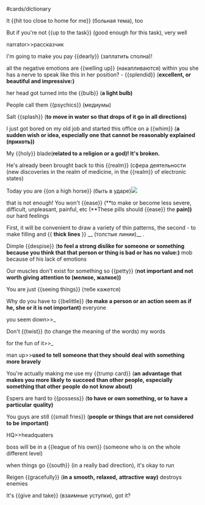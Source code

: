 #cards/dictionary 

It {{hit too close to home for me}} (больная тема), too <!--SR:!2024-02-07,18,265-->

But if you're not {{up to the task}} (good enough for this task), very well <!--SR:!2024-02-09,17,309-->

narrator>>рассказчик <!--SR:!2024-02-18,37,294-->

I'm going to make you pay {{dearly}} (заплатить сполна)! <!--SR:!2024-03-03,39,305-->

all the negative emotions are {{welling up}} (накапливаются) within you
she has a nerve to speak like this in her position? - {{splendid}} (**excellent, or beautiful and impressive:)** <!--SR:!2024-02-02,28,270!2000-01-01,1,250--> 

her head got turned into the {{bulb}} (**a light bulb)** 

People call them {{psychics}} (медиумы) <!--SR:!2024-02-06,20,261--> 

Salt {{splash}} (**to move in water so that drops of it go in all directions)** 

I just got bored on my old job and started this office on a {{whim}} (**a sudden wish or idea, especially one that cannot be reasonably explained (прихоть))** <!--SR:!2024-02-09,18,309--> 

My {{holy}} blade(**related to a religion or a god)! It's broken.** <!--SR:!2024-02-27,37,285--> 

He's already been brought back to this {{realm}} (сфера деятельности (new discoveries in the realm of medicine, in the {{realm}} of electronic states) <!--SR:!2024-02-08,15,310!2024-02-08,15,310--> 

Today you are {{on a high horse}} (быть в ударе)![](local:///Users/connect/remnote/remnote-62c2eac9d4b97a004623c386/files/lMsNfuPYeY55V_3ZQQvGiZ5vsU5ZqeN60QYC7MTFt54GT2X38EVDHVtKu4CWT1MrVdXpyJaofRH6FeKfiJOkgTX2kqL_aY0_oaPdSM1oLJrEUF8IFFIo_BWUckrWbjkO.png) 

that is not enough! You won't {{ease}} (**to make or become less severe, difficult, unpleasant, painful, etc (**These pills should {{ease}} the **pain))** our hard feelings <!--SR:!2024-02-28,45,294!2024-02-10,24,279--> 

First, it will be convenient to draw a variety of thin patterns, the second - to make filling and {{ __thick lines__ }} __ (толстые линии)__ . <!--SR:!2024-02-16,17,270-->

Dimple {{despise}} (**to feel a strong dislike for someone or something because you think that that person or thing is bad or has no value:)** mob because of his lack of emotions 

Our muscles don't exist for something so {{petty}} (**not important and not worth giving attention to (мелкое, жалкое))** 

You are just {{seeing things}} (тебе кажется) <!--SR:!2024-02-20,29,285-->

Why do you have to {{belittle}} (**to make a person or an action seem as if he, she or it is not important)** everyone

you seem down>>_ <!--SR:!2024-02-11,13,297-->

Don't {{twist}} (to change the meaning of the words) my words <!--SR:!2024-02-04,15,265--> 

for the fun of it>>_ <!--SR:!2024-04-08,73,321-->

man up>>**used to** **tell** **someone that they should** **deal** **with something more** **bravely** <!--SR:!2024-02-21,31,285-->

You're actually making me use my {{trump card}} (**an** **advantage** **that makes you more** **likely** **to** **succeed** **than other** **people,** **especially something that other** **people** **do not** **know** **about)** <!--SR:!2024-02-23,22,294--> 

Espers are hard to {{possess}} (**to have or own something, or to have a** **particular** **quality)** <!--SR:!2024-02-03,25,272--> 

You guys are still {{small fries}} (**people** **or things that are not** **considered** **to be** **important)** <!--SR:!2024-04-21,80,298--> 

HQ>>headquaters <!--SR:!2024-04-09,74,319-->

boss will be in a {{league of his own}} (someone who is on the whole different level) <!--SR:!2024-02-11,28,278--> 

 <!--SR:!2024-01-26,17,301-->

when things go {{south}} (in a really bad direction), it's okay to run 

Reigen {{gracefully}} (**in a** **smooth,** **relaxed,** **attractive** **way)** destroys enemies <!--SR:!2024-03-29,64,272--> 

It's {{give and take}} (взаимные уступки), got it? 